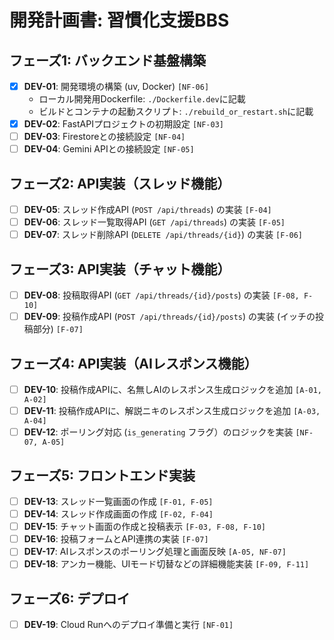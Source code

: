 # 開発計画書: 習慣化支援BBS

## フェーズ1: バックエンド基盤構築

- [x] **DEV-01**: 開発環境の構築 (uv, Docker) `[NF-06]`
    - ローカル開発用Dockerfile: `./Dockerfile.dev`に記載
    - ビルドとコンテナの起動スクリプト: `./rebuild_or_restart.sh`に記載
- [x] **DEV-02**: FastAPIプロジェクトの初期設定 `[NF-03]`
- [ ] **DEV-03**: Firestoreとの接続設定 `[NF-04]`
- [ ] **DEV-04**: Gemini APIとの接続設定 `[NF-05]`

## フェーズ2: API実装（スレッド機能）

- [ ] **DEV-05**: スレッド作成API (`POST /api/threads`) の実装 `[F-04]`
- [ ] **DEV-06**: スレッド一覧取得API (`GET /api/threads`) の実装 `[F-05]`
- [ ] **DEV-07**: スレッド削除API (`DELETE /api/threads/{id}`) の実装 `[F-06]`

## フェーズ3: API実装（チャット機能）

- [ ] **DEV-08**: 投稿取得API (`GET /api/threads/{id}/posts`) の実装 `[F-08, F-10]`
- [ ] **DEV-09**: 投稿作成API (`POST /api/threads/{id}/posts`) の実装 (イッチの投稿部分) `[F-07]`

## フェーズ4: API実装（AIレスポンス機能）

- [ ] **DEV-10**: 投稿作成APIに、名無しAIのレスポンス生成ロジックを追加 `[A-01, A-02]`
- [ ] **DEV-11**: 投稿作成APIに、解説ニキのレスポンス生成ロジックを追加 `[A-03, A-04]`
- [ ] **DEV-12**: ポーリング対応 (`is_generating` フラグ）のロジックを実装 `[NF-07, A-05]`

## フェーズ5: フロントエンド実装

- [ ] **DEV-13**: スレッド一覧画面の作成 `[F-01, F-05]`
- [ ] **DEV-14**: スレッド作成画面の作成 `[F-02, F-04]`
- [ ] **DEV-15**: チャット画面の作成と投稿表示 `[F-03, F-08, F-10]`
- [ ] **DEV-16**: 投稿フォームとAPI連携の実装 `[F-07]`
- [ ] **DEV-17**: AIレスポンスのポーリング処理と画面反映 `[A-05, NF-07]`
- [ ] **DEV-18**: アンカー機能、UIモード切替などの詳細機能実装 `[F-09, F-11]`

## フェーズ6: デプロイ

- [ ] **DEV-19**: Cloud Runへのデプロイ準備と実行 `[NF-01]`